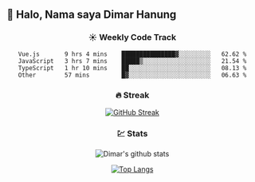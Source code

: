 ## 👋 Halo, Nama saya **Dimar Hanung**

<center>

### :sunny: Weekly Code Track
<!--START_SECTION:waka-->

```text
Vue.js       9 hrs 4 mins    ███████████████▓░░░░░░░░░   62.62 %
JavaScript   3 hrs 7 mins    █████▒░░░░░░░░░░░░░░░░░░░   21.54 %
TypeScript   1 hr 10 mins    ██░░░░░░░░░░░░░░░░░░░░░░░   08.13 %
Other        57 mins         █▓░░░░░░░░░░░░░░░░░░░░░░░   06.63 %
```

<!--END_SECTION:waka-->

### :fire: Streak

[![GitHub Streak](http://github-readme-streak-stats.herokuapp.com?user=dimar-hanung)](https://git.io/streak-stats)

### :chart: Stats

![Dimar's github stats](https://github-readme-stats.vercel.app/api?username=dimar-hanung&show_icons=true&theme=vue)

[![Top Langs](https://github-readme-stats.vercel.app/api/top-langs/?username=dimar-hanung)](#)

</center>
